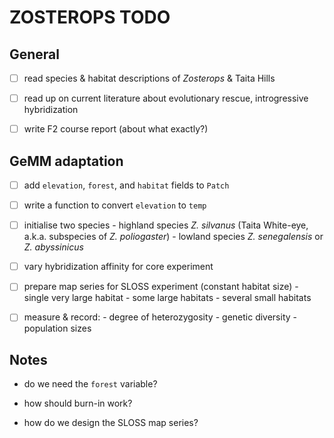 # ZOSTEROPS TODO

## General

- [ ] read species & habitat descriptions of *Zosterops* & Taita Hills

- [ ] read up on current literature about evolutionary rescue, introgressive hybridization

- [ ] write F2 course report (about what exactly?)

## GeMM adaptation

- [ ] add `elevation`, `forest`, and `habitat` fields to `Patch`

- [ ] write a function to convert `elevation` to `temp`

- [ ] initialise two species
		- highland species *Z. silvanus* (Taita White-eye, a.k.a. subspecies of *Z. poliogaster*)
		- lowland species *Z. senegalensis* or *Z. abyssinicus*

- [ ] vary hybridization affinity for core experiment

- [ ] prepare map series for SLOSS experiment (constant habitat size)
		- single very large habitat
		- some large habitats
		- several small habitats

- [ ] measure & record:
		- degree of heterozygosity
		- genetic diversity
		- population sizes
		
## Notes

- do we need the `forest` variable?

- how should burn-in work?

- how do we design the SLOSS map series?
